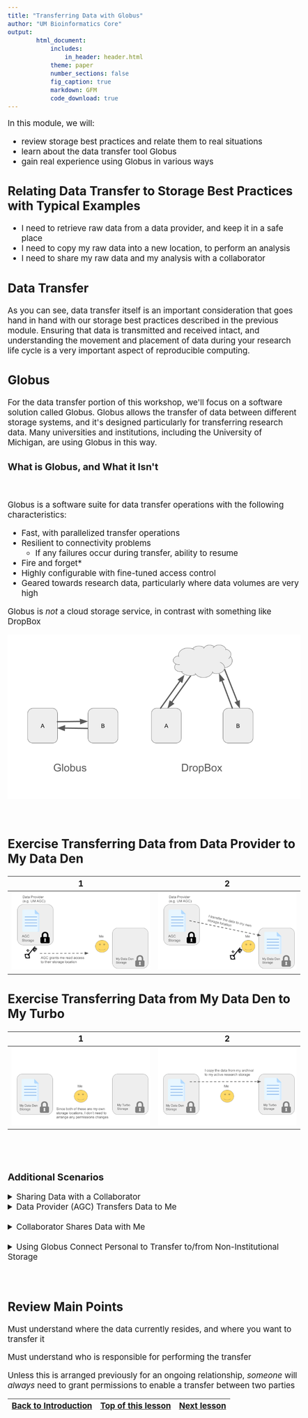 ```yaml
---
title: "Transferring Data with Globus"
author: "UM Bioinformatics Core"
output:
        html_document:
            includes:
                in_header: header.html
            theme: paper
            number_sections: false
            fig_caption: true
            markdown: GFM
            code_download: true
---
```

<style type="text/css">
body{ /* Normal  */
      font-size: 14pt;
  }
pre {
  font-size: 12pt
}
</style>

In this module, we will:

* review storage best practices and relate them to real situations
* learn about the data transfer tool Globus
* gain real experience using Globus in various ways


## Relating Data Transfer to Storage Best Practices with Typical Examples

 - I need to retrieve raw data from a data provider, and keep it in a safe place
 - I need to copy my raw data into a new location, to perform an analysis
 - I need to share my raw data and my analysis with a collaborator

## Data Transfer

As you can see, data transfer itself is an important consideration that goes hand in hand with our storage best practices described in the previous module. Ensuring that data is transmitted and received intact, and understanding the movement and placement of data during your research life cycle is a very important aspect of reproducible computing.


## Globus

For the data transfer portion of this workshop, we'll focus on a software solution called Globus. Globus allows the transfer of data between different storage systems, and it's designed particularly for transferring research data. Many universities and institutions, including the University of Michigan, are using Globus in this way.

### What is Globus, and What it Isn't

<br>

Globus is a software suite for data transfer operations with the following characteristics:
- Fast, with parallelized transfer operations
- Resilient to connectivity problems
  - If any failures occur during transfer, ability to resume
- Fire and forget*
- Highly configurable with fine-tuned access control
- Geared towards research data, particularly where data volumes are very high

Globus is *not* a cloud storage service, in contrast with something like DropBox

![Globus vs DropBox](images/Module02_globus_vs_dropbox.png)


<br>

## Exercise Transferring Data from Data Provider to My Data Den

1 | 2
:-------------------------------------------------------------:|:-------------------------------------------------------------:
![](images/Module02_data_shared_with_me_I_transfer_1.png) | ![](images/Module02_data_shared_with_me_I_transfer_2.png)

## Exercise Transferring Data from My Data Den to My Turbo

1 | 2
:-------------------------------------------------------------:|:-------------------------------------------------------------:
![](images/Module02_data_I_transfer_between_own_storage_1.png) | ![](images/Module02_data_I_transfer_between_own_storage_2.png)


<br>
<br>

### Additional Scenarios

<details>
<summary>Sharing Data with a Collaborator</summary>

1 | 2
:-------------------------------------------------------------:|:-------------------------------------------------------------:
![](images/Module02_data_I_share_collaborator_transfers_1.png) | ![](images/Module02_data_I_share_collaborator_transfers_2.png)

</details>


<details>
<summary>Data Provider (AGC) Transfers Data to Me</summary>

1 | 2
:-------------------------------------------------------------:|:-------------------------------------------------------------:
![](images/Module02_data_I_grant_AGC_RW_AGC_transfers_1.png) | ![](images/Module02_data_I_grant_AGC_RW_AGC_transfers_2.png)

Sometimes, if we expect many data deliveries over a period of time, and if we're dealing with an entity that we can trust with write access to our storage location, it may be advantageous to set up an arrangement so that they may transfer the data to us without any action on our part. 

As shown in the figure, we can grant read **and** write access to them, and this enables them to transfer data to us without our involvement.

The Advanced Genomics Core at UMich is increasingly recommending this type of arrangement, especially to researchers who already have Data Den storage allocations through the UMRCP. This is an excellent way to ensure that your data are automatically placed in a good place for long-term archival storage.  

Here is a [link for the AGC data retrieval page which includes the push-to-data-den instructions](https://medresearch.umich.edu/office-research/about-office-research/biomedical-research-core-facilities/advanced-genomics-core/data-retrieval). If you scroll to the bottom of that page, under the "Where to keep your data" heading, there is a drop-down section for "U-M Clients". The instructions therein are the details of how to set up a `push-to-data-den`, where you set up a designated location in your Data Den space and grant permissions for the AGC to write your sequencing data directly to that location.


</details>

<br>

<details>
<summary>Collaborator Shares Data with Me</summary>

1 | 2
:-------------------------------------------------------------:|:-------------------------------------------------------------:
![](images/Module02_data_collab_shared_with_me_I_transfer_1.png) | ![](images/Module02_data_collab_shared_with_me_I_transfer_2.png)


</details>

<br>

<details>
<summary>Using Globus Connect Personal to Transfer to/from Non-Institutional Storage</summary>

During this workshop, we've emphasized usage of institutional storage allocations like Turbo and Data Den. Our example exercises have also only utilized institutional storage. As discussed, we recommend keeping your data within the institutional storage options if possible, for the redundancy and safety capabilities that they offer. However, there may be situations where you must transfer data to/from non-institutional storage. We can also use the Globus software suite to accomplish this, using a tool called Globus Connect Personal.

It may be easy to forget that Globus is not a Cloud Storage provider while using it. As mentioned, when we're using Globus to transfer data among institutional storage locations, we have always-on, fire-and-forget capabilities that can feel similar to other tools like DropBox. However, this is only possible because UMich (and other research institutions) provide this always-on capability. Essentially, our academic IT provides the constant connection between the Globus software and our institutional storage like Data Den, Turbo, etc. If we want to transfer data to/from non-institutional storage, though, we don't have this luxury.

Globus Connect Personal is an application that you download and install on the computer that holds (or has access to) the data that you want to transfer. For instance, if you have sequencing data stored on the hard-drive of an old laptop (not recommended, but it happens), you would install Globus Connect Personal on that laptop and it could provide the connection between the laptop's hard drive and other Globus-connected storage like the Data Den and Turbo locations we've used above. After installing and configuring this, you could then see (and share, etc.) data from the laptop using the Globus Web App to perform transfers just as we have in the exercises above.

You can find documentation about installing and configuring Globus Connect Personal at [this page on Globus's documentation website](https://docs.globus.org/globus-connect-personal/).

>Note: The computer that's running Globus Connect Personal must remain on and connected to the network for the entire duration of the transfer. Remember that in this case, the Globus Connect Personal software that's running on that computer is what provides the connection to all other Globus-connected storage.

</details>

<br>
<br>

## Review Main Points

Must understand where the data currently resides, and where you want to transfer it

Must understand who is responsible for performing the transfer

Unless this is arranged previously for an ongoing relationship, *someone* will *always* need to grant permissions to enable a transfer between two parties


| [Back to Introduction](Module00_Introduction.html) | [Top of this lesson](#top) | [Next lesson](Module03a_sneak_peek_great_lakes.html) |
| :--- | :----: | ---: |
